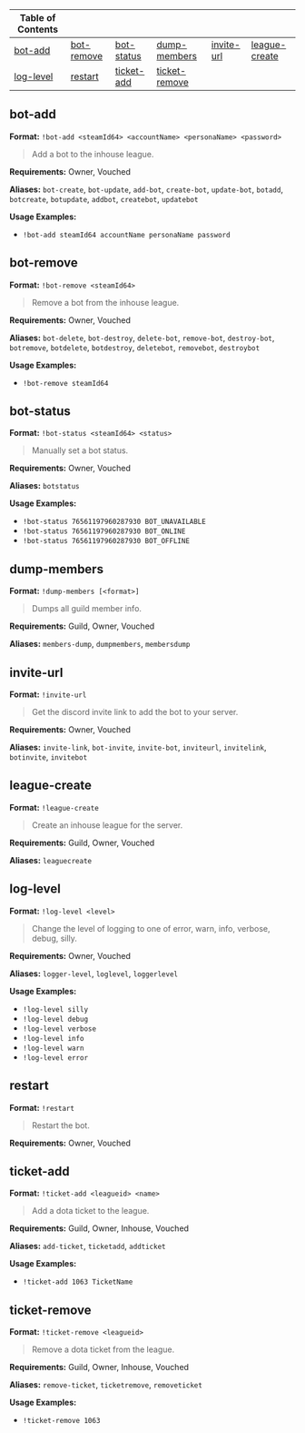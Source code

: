 |Table of Contents| | | | | |
|--|--|--|--|--|--|
|[bot-add](#bot-add)|[bot-remove](#bot-remove)|[bot-status](#bot-status)|[dump-members](#dump-members)|[invite-url](#invite-url)|[league-create](#league-create)|
|[log-level](#log-level)|[restart](#restart)|[ticket-add](#ticket-add)|[ticket-remove](#ticket-remove)|



## bot-add

**Format:** `!bot-add <steamId64> <accountName> <personaName> <password>`

> Add a bot to the inhouse league.

**Requirements:** Owner, Vouched

**Aliases:** `bot-create`, `bot-update`, `add-bot`, `create-bot`, `update-bot`, `botadd`, `botcreate`, `botupdate`, `addbot`, `createbot`, `updatebot`

**Usage Examples:**
* `!bot-add steamId64 accountName personaName password`
 
 
## bot-remove

**Format:** `!bot-remove <steamId64>`

> Remove a bot from the inhouse league.

**Requirements:** Owner, Vouched

**Aliases:** `bot-delete`, `bot-destroy`, `delete-bot`, `remove-bot`, `destroy-bot`, `botremove`, `botdelete`, `botdestroy`, `deletebot`, `removebot`, `destroybot`

**Usage Examples:**
* `!bot-remove steamId64`
 
 
## bot-status

**Format:** `!bot-status <steamId64> <status>`

> Manually set a bot status.

**Requirements:** Owner, Vouched

**Aliases:** `botstatus`

**Usage Examples:**
* `!bot-status 76561197960287930 BOT_UNAVAILABLE`
* `!bot-status 76561197960287930 BOT_ONLINE`
* `!bot-status 76561197960287930 BOT_OFFLINE`
 
 
## dump-members

**Format:** `!dump-members [<format>]`

> Dumps all guild member info.

**Requirements:** Guild, Owner, Vouched

**Aliases:** `members-dump`, `dumpmembers`, `membersdump`

 
## invite-url

**Format:** `!invite-url`

> Get the discord invite link to add the bot to your server.

**Requirements:** Owner, Vouched

**Aliases:** `invite-link`, `bot-invite`, `invite-bot`, `inviteurl`, `invitelink`, `botinvite`, `invitebot`

 
## league-create

**Format:** `!league-create`

> Create an inhouse league for the server.

**Requirements:** Guild, Owner, Vouched

**Aliases:** `leaguecreate`

 
## log-level

**Format:** `!log-level <level>`

> Change the level of logging to one of error, warn, info, verbose, debug, silly.

**Requirements:** Owner, Vouched

**Aliases:** `logger-level`, `loglevel`, `loggerlevel`

**Usage Examples:**
* `!log-level silly`
* `!log-level debug`
* `!log-level verbose`
* `!log-level info`
* `!log-level warn`
* `!log-level error`
 
 
## restart

**Format:** `!restart`

> Restart the bot.

**Requirements:** Owner, Vouched



 
## ticket-add

**Format:** `!ticket-add <leagueid> <name>`

> Add a dota ticket to the league.

**Requirements:** Guild, Owner, Inhouse, Vouched

**Aliases:** `add-ticket`, `ticketadd`, `addticket`

**Usage Examples:**
* `!ticket-add 1063 TicketName`
 
 
## ticket-remove

**Format:** `!ticket-remove <leagueid>`

> Remove a dota ticket from the league.

**Requirements:** Guild, Owner, Inhouse, Vouched

**Aliases:** `remove-ticket`, `ticketremove`, `removeticket`

**Usage Examples:**
* `!ticket-remove 1063`
 
 